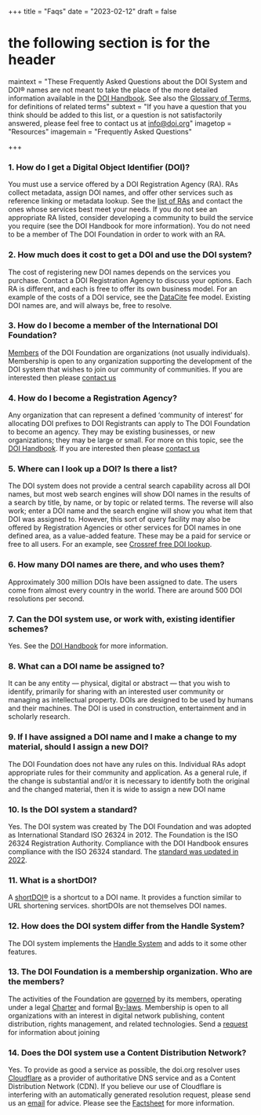 +++
title = "Faqs"
date = "2023-02-12"
draft = false
# the following section is for the header
maintext = "These Frequently Asked Questions about the DOI System and DOI® names are not meant to take the place of the more detailed information available in the [DOI Handbook](handbook/). See also the [Glossary of Terms](handbook/glossary), for definitions of related terms"
subtext = "If you have a question that you think should be added to this list, or a question is not satisfactorily answered, please feel free to contact us at [info@doi.org](mailto://info@doi.org)"
imagetop = "Resources"
imagemain = "Frequently Asked Questions"

+++

### 1. How do I get a Digital Object Identifier (DOI)?
You must use a service offered by a DOI Registration Agency (RA). RAs collect metadata, assign DOI names, and offer other services such as reference linking or metadata lookup. See the [list of RAs](/the-community/existing-registration-agencies/) and contact the ones whose services best meet your needs. If you do not see an appropriate RA listed, consider developing a community to build the service you require (see the DOI Handbook for more information). You do not need to be a member of The DOI Foundation in order to work with an RA.  
### 2. How much does it cost to get a DOI and use the DOI system?
The cost of registering new DOI names depends on the services you purchase. Contact a DOI Registration Agency to discuss your options. Each RA is different, and each is free to offer its own business model. For an example of the costs of a DOI service, see the [DataCite](https://datacite.org/feemodel.html) fee model. Existing DOI names are, and will always be, free to resolve. 
### 3. How do I become a member of the International DOI Foundation? 
[Members](/the-community/who-are-the-members-and-users/) of the DOI Foundation are organizations (not usually individuals). Membership is open to any organization supporting the development of the DOI system that wishes to join our community of communities. If you are interested then please [contact us](mailto://info@doi.org)
### 4. How do I become a Registration Agency? 
Any organization that can represent a defined ‘community of interest’ for allocating DOI prefixes to DOI Registrants can apply to The DOI Foundation to become an agency. They may be existing businesses, or new organizations; they may be large or small. For more on this topic, see the [DOI Handbook](/the-identifier/resources/handbook/8_registration_agencies). If you are interested then please [contact us](mailto://info@doi.org)
### 5. Where can I look up a DOI? Is there a list?
The DOI system does not provide a central search capability across all DOI names, but most web search engines will show DOI names in the results of a search by title, by name, or by topic or related terms. The reverse will also work; enter a DOI name and the search engine will show you what item that DOI was assigned to. However, this sort of query facility may also be offered by Registration Agencies or other services for DOI names in one defined area, as a value-added feature. These may be a paid for service or free to all users. For an example, see [Crossref free DOI lookup](https://www.crossref.org/guestquery/).
### 6. How many DOI names are there, and who uses them?
Approximately 300 million DOIs have been assigned to date. The users come from almost every country in the world. There are around 500 DOI resolutions per second. 
### 7. Can the DOI system use, or work with, existing identifier schemes?
Yes. See the [DOI Handbook](/the-identifier/resources/handbook/2_numbering) for more information.
### 8. What can a DOI name be assigned to?
It can be any entity — physical, digital or abstract — that you wish to identify, primarily for sharing with an interested user community or managing as intellectual property. DOIs are designed to be used by humans and their machines. The DOI is used in construction, entertainment and in scholarly research. 
### 9. If I have assigned a DOI name and I make a change to my material, should I assign a new DOI?
The DOI Foundation does not have any rules on this. Individual RAs adopt appropriate rules for their community and application. As a general rule, if the change is substantial and/or it is necessary to identify both the original and the changed material, then it is wide to assign a new DOI name
### 10. Is the DOI system a standard?
Yes. The DOI system was created by The DOI Foundation and was adopted as International Standard ISO 26324 in 2012. The Foundation is the ISO 26324 Registration Authority. Compliance with the DOI Handbook ensures compliance with the ISO 26324 standard. The [standard was updated in 2022](https://www.iso.org/standard/81599.html).
### 11. What is a shortDOI?
A [shortDOI®](http://shortdoi.org/) is a shortcut to a DOI name. It provides a function similar to URL shortening services. shortDOIs are not themselves DOI names.
### 12. How does the DOI system differ from the Handle System?
The DOI system implements the [Handle System](/the-identifier/resources/factsheets/doi-system-and-the-handle-system) and adds to it some other features.
### 13. The DOI Foundation is a membership organization. Who are the members?
The activities of the Foundation are [governed](/the-foundation/board-and-governance/) by its members, operating under a legal [Charter](/resources/DOIF-Charter-signed.pdf) and formal [By-laws](resources/DOIF-Bylaws-11-21-14.pdf). Membership is open to all organizations with an interest in digital network publishing, content distribution, rights management, and related technologies. Send a [request](mailto://info@doi.org) for information about joining
### 14. Does the DOI system use a Content Distribution Network?
Yes. To provide as good a service as possible, the doi.org resolver uses [Cloudflare](https://www.cloudflare.com) as a provider of authoritative DNS service and as a Content Distribution Network (CDN). If you believe our use of Cloudflare is interfering with an automatically generated resolution request, please send us an [email](mailto://info@doi.org) for advice. Please see the [Factsheet]() for more information. 